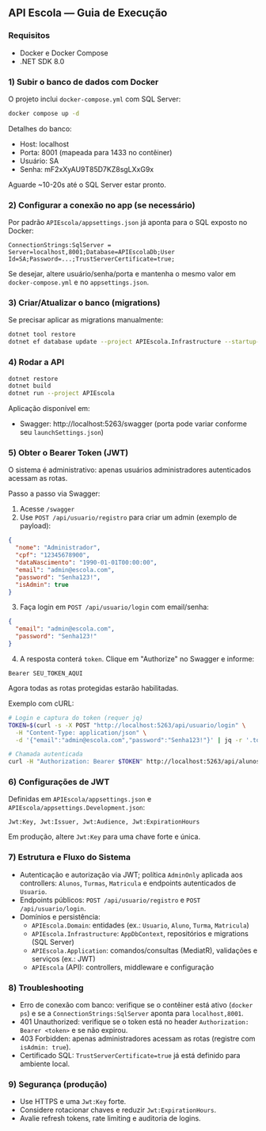 ## API Escola — Guia de Execução

### Requisitos

- Docker e Docker Compose
- .NET SDK 8.0

### 1) Subir o banco de dados com Docker

O projeto inclui `docker-compose.yml` com SQL Server:

```bash
docker compose up -d
```

Detalhes do banco:
- Host: localhost
- Porta: 8001 (mapeada para 1433 no contêiner)
- Usuário: SA
- Senha: mF2xXyAU9T85D7KZ8sgLXxG9x

Aguarde ~10-20s até o SQL Server estar pronto.

### 2) Configurar a conexão no app (se necessário)

Por padrão `APIEscola/appsettings.json` já aponta para o SQL exposto no Docker:

```
ConnectionStrings:SqlServer = Server=localhost,8001;Database=APIEscolaDb;User Id=SA;Password=...;TrustServerCertificate=true;
```

Se desejar, altere usuário/senha/porta e mantenha o mesmo valor em `docker-compose.yml` e no `appsettings.json`.

### 3) Criar/Atualizar o banco (migrations)

Se precisar aplicar as migrations manualmente:

```bash
dotnet tool restore
dotnet ef database update --project APIEscola.Infrastructure --startup-project APIEscola
```

### 4) Rodar a API

```bash
dotnet restore
dotnet build
dotnet run --project APIEscola
```

Aplicação disponível em:
- Swagger: http://localhost:5263/swagger (porta pode variar conforme seu `launchSettings.json`)

### 5) Obter o Bearer Token (JWT)

O sistema é administrativo: apenas usuários administradores autenticados acessam as rotas.

Passo a passo via Swagger:
1. Acesse `/swagger`
2. Use `POST /api/usuario/registro` para criar um admin (exemplo de payload):

```json
{
  "nome": "Administrador",
  "cpf": "12345678900",
  "dataNascimento": "1990-01-01T00:00:00",
  "email": "admin@escola.com",
  "password": "Senha123!",
  "isAdmin": true
}
```

3. Faça login em `POST /api/usuario/login` com email/senha:

```json
{
  "email": "admin@escola.com",
  "password": "Senha123!"
}
```

4. A resposta conterá `token`. Clique em "Authorize" no Swagger e informe:

```
Bearer SEU_TOKEN_AQUI
```

Agora todas as rotas protegidas estarão habilitadas.

Exemplo com cURL:

```bash
# Login e captura do token (requer jq)
TOKEN=$(curl -s -X POST "http://localhost:5263/api/usuario/login" \
  -H "Content-Type: application/json" \
  -d '{"email":"admin@escola.com","password":"Senha123!"}' | jq -r '.token')

# Chamada autenticada
curl -H "Authorization: Bearer $TOKEN" http://localhost:5263/api/alunos
```

### 6) Configurações de JWT

Definidas em `APIEscola/appsettings.json` e `APIEscola/appsettings.Development.json`:

```
Jwt:Key, Jwt:Issuer, Jwt:Audience, Jwt:ExpirationHours
```

Em produção, altere `Jwt:Key` para uma chave forte e única.

### 7) Estrutura e Fluxo do Sistema

- Autenticação e autorização via JWT; política `AdminOnly` aplicada aos controllers: `Alunos`, `Turmas`, `Matricula` e endpoints autenticados de `Usuario`.
- Endpoints públicos: `POST /api/usuario/registro` e `POST /api/usuario/login`.
- Domínios e persistência:
  - `APIEscola.Domain`: entidades (ex.: `Usuario`, `Aluno`, `Turma`, `Matricula`)
  - `APIEscola.Infrastructure`: `AppDbContext`, repositórios e migrations (SQL Server)
  - `APIEscola.Application`: comandos/consultas (MediatR), validações e serviços (ex.: JWT)
  - `APIEscola` (API): controllers, middleware e configuração

### 8) Troubleshooting

- Erro de conexão com banco: verifique se o contêiner está ativo (`docker ps`) e se a `ConnectionStrings:SqlServer` aponta para `localhost,8001`.
- 401 Unauthorized: verifique se o token está no header `Authorization: Bearer <token>` e se não expirou.
- 403 Forbidden: apenas administradores acessam as rotas (registre com `isAdmin: true`).
- Certificado SQL: `TrustServerCertificate=true` já está definido para ambiente local.

### 9) Segurança (produção)

- Use HTTPS e uma `Jwt:Key` forte.
- Considere rotacionar chaves e reduzir `Jwt:ExpirationHours`.
- Avalie refresh tokens, rate limiting e auditoria de logins.


